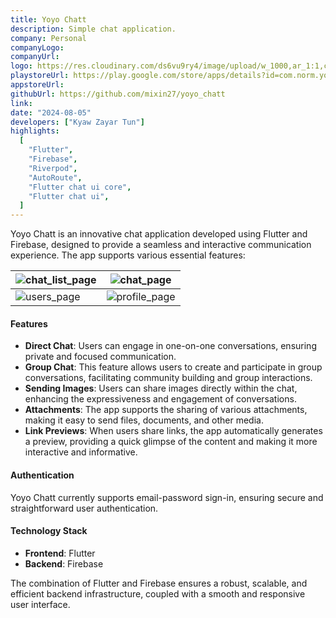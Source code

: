 ```yaml
---
title: Yoyo Chatt
description: Simple chat application.
company: Personal
companyLogo:
companyUrl:
logo: https://res.cloudinary.com/ds6vu9ry4/image/upload/w_1000,ar_1:1,c_fill,g_auto,e_art:hokusai/v1722995657/projects/14_gsgiwh.png
playstoreUrl: https://play.google.com/store/apps/details?id=com.norm.yoyo_chatt
appstoreUrl:
githubUrl: https://github.com/mixin27/yoyo_chatt
link:
date: "2024-08-05"
developers: ["Kyaw Zayar Tun"]
highlights:
  [
    "Flutter",
    "Firebase",
    "Riverpod",
    "AutoRoute",
    "Flutter chat ui core",
    "Flutter chat ui",
  ]
---
```


Yoyo Chatt is an innovative chat application developed using Flutter and Firebase, designed to provide a seamless and interactive communication experience. The app supports various essential features:

| ![chat_list_page](https://res.cloudinary.com/ds6vu9ry4/image/upload/v1724040526/projects/yoyo_chatt/chat_list_page_fl5afz.png) | ![chat_page](https://res.cloudinary.com/ds6vu9ry4/image/upload/v1724040537/projects/yoyo_chatt/chat_page_lga3mn.png)       |
| ------------------------------------------------------------------------------------------------------------------------------ | -------------------------------------------------------------------------------------------------------------------------- |
| ![users_page](https://res.cloudinary.com/ds6vu9ry4/image/upload/v1724040512/projects/yoyo_chatt/users_page_wbajze.png)         | ![profile_page](https://res.cloudinary.com/ds6vu9ry4/image/upload/v1724040515/projects/yoyo_chatt/profile_page_p8aicl.png) |

#### Features

- **Direct Chat**: Users can engage in one-on-one conversations, ensuring private and focused communication.
- **Group Chat**: This feature allows users to create and participate in group conversations, facilitating community building and group interactions.
- **Sending Images**: Users can share images directly within the chat, enhancing the expressiveness and engagement of conversations.
- **Attachments**: The app supports the sharing of various attachments, making it easy to send files, documents, and other media.
- **Link Previews**: When users share links, the app automatically generates a preview, providing a quick glimpse of the content and making it more interactive and informative.

#### Authentication

Yoyo Chatt currently supports email-password sign-in, ensuring secure and straightforward user authentication.

#### Technology Stack

- **Frontend**: Flutter
- **Backend**: Firebase

The combination of Flutter and Firebase ensures a robust, scalable, and efficient backend infrastructure, coupled with a smooth and responsive user interface.
